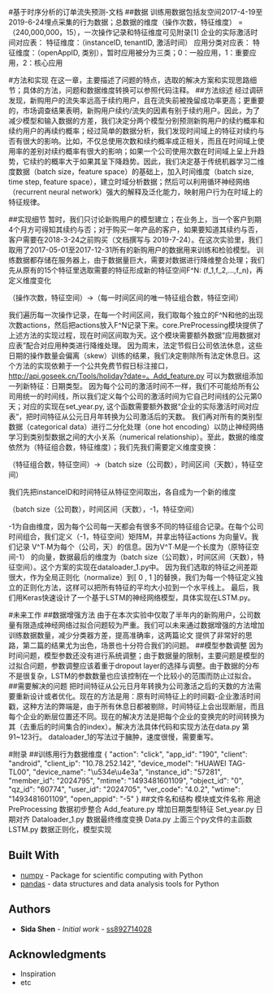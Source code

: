 #基于时序分析的订单流失预测-文档
##数据
	训练用数据包括友空间2017-4-19至2019-6-24埋点采集的行为数据；总数据的维度（操作次数，特征维度） = （240,000,000，15），一次操作记录和特征维度可见附录[1]
	企业的实际激活时间对应表： 特征维度：（instanceID, tenantID, 激活时间）
	应用分类对应表： 特征维度：（openAppID, 类别），暂时应用被分为三类；0：一般应用，1：重要应用，2：核心应用

#方法和实现
在这一章，主要描述了问题的特点，选取的解决方案和实现思路细节；具体的方法，问题和数据维度转换可以参照代码注释。
##方法综述
经过调研发现，新购用户的流失率远高于续约用户，且在流失前被挽留成功率更高；更重要的，市场调查结果表明，新购用户续约/流失的因素有别于续约用户。因此，为了减少模型和输入数据的方差，我们决定分两个模型分别预测新购用户的续约概率和续约用户的再续约概率；经过简单的数据分析，我们发现时间域上的特征对续约与否有很大的影响。比如，不仅总使用次数和续约概率成正相关，而且在时间域上使用率的差别对续约概率有很大的影响；如果一个公司使用次数在时间域上呈上升趋势，它续约的概率大于如果其呈下降趋势。因此，我们决定基于传统机器学习二维度数据（batch size，feature space）的基础上，加入时间维度（batch size, time step, feature space），建立时域分析数据；然后可以利用循环神经网络（recurrent neural network）强大的解释及泛化能力，映射用户行为在时域上的特征规律。








##实现细节
暂时，我们只讨论新购用户的模型建立；在业务上，当一个客户到期4个月方可得知其续约与否；对于购买一年产品的客户，如果要知道其续约与否，客户需要在2018-3-24之前购买（文档撰写与 2019-7-24）。在这次实验里，我们取用了2017-05-01至2017-12-31所有的新购用户的数据用来训练和检验模型。
训练数据都存储在服务器上，由于数据量巨大，需要对数据进行降维整合处理；我们先从原有的15个特征里选取需要的特征形成新的特征空间F^N: (f_1,f_2,…,f_n)，再定义维度变化

（操作次数，特征空间）->（每一时间区间的唯一特征组合数，特征空间）

我们遍历每一次操作记录，在每一个时间区间，我们取每个独立的F^N和他的出现次数actions，然后把actions放入F^N记录下来。core.PreProcessing模块提供了上述方法的实现过程，现在时间区间取为天。这个模块需要额外数据“应用数据对应表”配合对应用种类进行降维处理。
因为周末，法定节假日公司依法休息，这些日期的操作数量会偏离（skew）训练的结果，我们决定剔除所有法定休息日。这个方法的实现依赖于一个公共免费节假日标注接口，http://api.goseek.cn/Tools/holiday?date=。Add_feature.py 可以为数据组添加一列新特征：日期类型。
因为每个公司的激活时间不一样，我们不可能给所有公司用统一的时间线，所以我们定义每个公司的激活时间为它自己时间线的公元第0天；对应的实现在set_year.py, 这个函数需要额外数据“企业的实际激活时间对应表”，把时间特征从公元日月年转换为公司激活后的天数。
	我们再对所有的类别型数据（categorical data）进行二分化处理（one hot encoding）以防止神经网络学习到类别型数据之间的大小关系（numerical relationship）。至此，数据的维度依然为（特征组合数，特征维度）；我们先我们需要定义维度变换：

（特征组合数，特征空间）->（batch size（公司数），时间区间（天数），特征空间）

我们先把instanceID和时间特征从特征空间取出，各自成为一个新的维度

（batch size（公司数），时间区间（天数），-1，特征空间）

-1为自由维度，因为每个公司每一天都会有很多不同的特征组合记录。在每个公司时间组合，我们定义（-1，特征空间）矩阵M，并拿出特征actions 为向量V。我们记录 V^T∙M为每个（公司，天）的信息。因为V^T∙M是一个长度为（原特征空间-1） 的向量，数据最后的维度为（batch size（公司数），时间区间（天数），特征空间）。这个方案的实现在dataloader_1.py中。
	因为我们选取的特征之间差距很大，作为全局正则化（normalize）到[ 0 , 1 ]的替换，我们为每一个特征定义独立的正则化方法，这样可以把所有特征的平均大小拉到一个水平线上。
	最后，我们用Keras快速设计了一个基于LSTM的神经网络模型，具体实现在LSTM.py。

#未来工作
##数据增强方法
由于在本次实验中仅取了半年内的新购用户，公司数量有限造成神经网络过拟合问题较为严重。我们可以未来通过数据增强的方法增加训练数据数量，减少分类器方差，提高准确率，这两篇论文  提供了非常好的思路，第二篇的结果尤为出色，场景也十分符合我们的问题。
##模型参数调整
	因为时间问题，模型参数还没有进行系统调整；由于数据量的限制，主要问题是模型的过拟合问题，参数调整应该着重于dropout layer的选择与调整。由于数据的分布不是很复杂，LSTM的参数数量也应该控制在一个比较小的范围而防止过拟合。
##需要解决的问题
	把时间特征从公元日月年转换为公司激活之后的天数的方法需要重新设计或者优化。现在的方法是用：原有时间特征上的时间戳-企业激活时间戳，这种方法的弊端是，由于所有休息日都被剔除，时间特征上会出现断层，而且每个企业的断层位置还不同。现在的解决方法是把每个企业的变换完的时间转换为其（去重后的时间集合的index）。解决方法具体代码和实现方法在data.py 第91~123行。
	dataloader_1的写法过于臃肿，速度很慢，需要重写。









#附录
	 ##训练用行为数据维度
{
  "action": "click",
  "app_id": "190",
  "client": "android",
  "client_ip": "10.78.252.142",
  "device_model": "HUAWEI TAG-TL00",
  "device_name": "\u534e\u4e3a",
  "instance_id": "57281",
  "member_id": "2024795",
  "mtime": "1493481601109",
  "object_id": "0",
  "qz_id": "60774",
  "user_id": "2024705",
  "ver_code": "4.0.2",
  "wtime": "1493481601109",
  "open_appid": "-5"
}
	##文件名和结构
模块或文件名称	用途
PreProcessing	数据初步整合
Add_feature.py	增加日期类型特征
Set_year.py	日期对齐
Dataloader_1.py	数据最终维度变换
Data.py	上面三个py文件的主函数
LSTM.py	数据正则化，模型实现





## Built With

* [numpy](http://www.numpy.org/) - Package for scientific computing with Python
* [pandas](https://pandas.pydata.org/) - data structures and data analysis tools for Python






## Authors

* **Sida Shen** - *Initial work* - [ss892714028](https://github.com/ss892714028)



## Acknowledgments

* Inspiration
* etc
